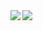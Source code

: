 <a href="https://github.com/anuraghazra/github-readme-stats">
  <img align="left" src="https://github-readme-stats.vercel.app/api?username=geharada&count_private=true&show_icons=true" />
</a>
<a href="https://github.com/anuraghazra/github-readme-stats">
  <img align="left" src="https://github-readme-stats.vercel.app/api/top-langs/?username=geharada&count_private=true" />
</a>
